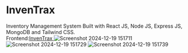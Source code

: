 # InvenTrax
Inventory Management System Built with React JS, Node JS, Express JS, MongoDB and Tailwind CSS.<br>
Frontend:<a href='https://inventrax.vercel.app/'>InvenTrax </a>
![Screenshot 2024-12-19 151711](https://github.com/user-attachments/assets/94bc2483-6312-44b7-93c1-2af8ecea96aa)
![Screenshot 2024-12-19 151729](https://github.com/user-attachments/assets/0f0b89ea-a801-487f-89e1-41a84b3ff7d9)
![Screenshot 2024-12-19 151739](https://github.com/user-attachments/assets/bcc4e40f-d064-48cf-9eec-fde02f372248)

